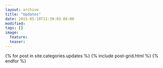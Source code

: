 ```yaml
---
layout: archive
title: "Updates"
date: 2015-05-10T11:39:03-04:00
modified:
tags: []
image:
  feature:
  teaser:
---
```


<div class="tiles">
{% for post in site.categories.updates %}
  {% include post-grid.html %}
{% endfor %}
</div><!-- /.tiles -->
